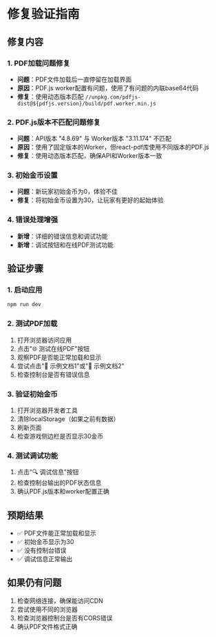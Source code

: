 # 修复验证指南

## 修复内容

### 1. PDF加载问题修复
- **问题**：PDF文件加载后一直停留在加载界面
- **原因**：PDF.js worker配置有问题，使用了有问题的内联base64代码
- **修复**：使用动态版本匹配 `//unpkg.com/pdfjs-dist@${pdfjs.version}/build/pdf.worker.min.js`

### 2. PDF.js版本不匹配问题修复
- **问题**：API版本 "4.8.69" 与 Worker版本 "3.11.174" 不匹配
- **原因**：使用了固定版本的Worker，但react-pdf库使用不同版本的PDF.js
- **修复**：使用动态版本匹配，确保API和Worker版本一致

### 3. 初始金币设置
- **问题**：新玩家初始金币为0，体验不佳
- **修复**：将初始金币设置为30，让玩家有更好的起始体验

### 4. 错误处理增强
- **新增**：详细的错误信息和调试功能
- **新增**：调试按钮和在线PDF测试功能

## 验证步骤

### 1. 启动应用
```bash
npm run dev
```

### 2. 测试PDF加载
1. 打开浏览器访问应用
2. 点击"🌐 测试在线PDF"按钮
3. 观察PDF是否能正常加载和显示
4. 尝试点击"📄 示例文档1"或"📄 示例文档2"
5. 检查控制台是否有错误信息

### 3. 验证初始金币
1. 打开浏览器开发者工具
2. 清除localStorage（如果之前有数据）
3. 刷新页面
4. 检查游戏侧边栏是否显示30金币

### 4. 测试调试功能
1. 点击"🔍 调试信息"按钮
2. 检查控制台输出的PDF状态信息
3. 确认PDF.js版本和worker配置正确

## 预期结果

- ✅ PDF文件能正常加载和显示
- ✅ 初始金币显示为30
- ✅ 没有控制台错误
- ✅ 调试信息正常输出

## 如果仍有问题

1. 检查网络连接，确保能访问CDN
2. 尝试使用不同的浏览器
3. 检查浏览器控制台是否有CORS错误
4. 确认PDF文件格式正确 
